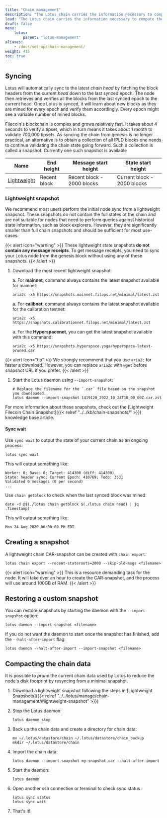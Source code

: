```yaml
---
title: "Chain management"
description: "The Lotus chain carries the information necessary to compute the current state of the Filecoin network. This guide explains how to manage several aspects of the chain, including how to decrease your node's sync time by loading the chain from a snapshot."
lead: "The Lotus chain carries the information necessary to compute the current state of the Filecoin network. This guide explains how to manage several aspects of the chain, including how to decrease your node's sync time by loading the chain from a snapshot."
draft: false
menu:
    lotus:
        parent: "lotus-management"
aliases:
    - /docs/set-up/chain-management/
weight: 415
toc: true
---
```


## Syncing

Lotus will automatically sync to the latest _chain head_ by fetching the block headers from the current _head_ down to the last synced epoch. The node then retrieves and verifies all the blocks from the last synced epoch to the current head. Once Lotus is synced, it will learn about new blocks as they are mined for every epoch and verify them accordingly. Every epoch might see a variable number of mined blocks.

Filecoin's blockchain is complex and grows relatively fast. It takes about 4 seconds to verify a tipset, which in turn means it takes about 1 month to validate 700,000 tipsets. As syncing the chain from genesis is no longer practical, an alternative is to obtain a collection of all IPLD blocks one needs to continue validating the chain state going forward. Such a collection is called a snapshot. Currently one such snapshot is available

| Name                                 | End height   | Message start height       | State start height          |
| ------------------------------------ | ------------ | -------------------------- | --------------------------- |
| [Lightweight](#lightweight-snapshot) | Recent block | Recent block - 2000 blocks | Current block - 2000 blocks |

### Lightweight snapshot

We recommend most users perform the initial node sync from a lightweight snapshot. These snapshots do not contain the full states of the chain and are not suitable for nodes that need to perform queries against historical state information, such as block explorers. However, they are significantly smaller than full chain snapshots and should be sufficient for most use-cases.

{{< alert icon="warning" >}}
These lightweight state snapshots **do not contain any message receipts**. To get message receipts, you need to sync your Lotus node from the genesis block without using any of these snapshots.
{{< /alert >}}

1. Download the most recent lightweight snapshot:

    a. For **mainnet**, command always contains the latest snapshot available for mainnet:

    ```shell
    aria2c -x5 https://snapshots.mainnet.filops.net/minimal/latest.zst
    ```

    a. For **calibnet**, command always contains the latest snapshot available for the calibration testnet:

    ```shell
    aria2c -x5 https://snapshots.calibrationnet.filops.net/minimal/latest.zst
    ```

    a. For the **Hyperspacenet**, you can get the latest snapshot available with this command:

    ```shell
    aria2c -x5 https://snapshots.hyperspace.yoga/hyperspace-latest-pruned.car
    ```

{{< alert icon="tip" >}}
We strongly recommend that you use `aria2c` for faster a download. However, you can replace `aria2c` with `wget` before snapshot URL if you prefer.
{{< /alert >}}

1. Start the Lotus daemon using `--import-snapshot`:

    ```shell
    # Replace the filename for the `.car` file based on the snapshot you downloaded.
    lotus daemon --import-snapshot 1419120_2022_10_24T18_00_00Z.car.zst
    ```

For more information about these snapshots, check out the [Lightweight Filecoin Chain Snapshot]({{< relref "../../kb/chain-snapshots/" >}}) knowledge base article.

#### Sync wait

Use `sync wait` to output the state of your current chain as an ongoing process:

```shell
lotus sync wait
```

This will output something like:

```shell
Worker: 0; Base: 0; Target: 414300 (diff: 414300)
State: header sync; Current Epoch: 410769; Todo: 3531
Validated 0 messages (0 per second)
...
```

Use `chain getblock` to check when the last synced block was mined:

```shell
date -d @$(./lotus chain getblock $(./lotus chain head) | jq .Timestamp)
```

This will output something like:

```shell
Mon 24 Aug 2020 06:00:00 PM EDT
```

## Creating a snapshot

A lightweight chain CAR-snapshot can be created with `chain export`:

```shell
lotus chain export --recent-stateroots=2000 --skip-old-msgs <filename>
```

{{< alert icon="warning" >}} This is a resource demanding task for the node. It will take over an hour to create the CAR-snapshot, and the process will use around 100GB of RAM. {{< /alert >}}

## Restoring a custom snapshot

You can restore snapshots by starting the daemon with the `--import-snapshot` option:

```shell
lotus daemon --import-snapshot <filename>
```

If you do not want the daemon to start once the snapshot has finished, add the `--halt-after-import` flag:

```shell
lotus daemon --halt-after-import --import-snapshot <filename>
```

## Compacting the chain data

It is possible to _prune_ the current chain data used by Lotus to reduce the node's disk footprint by resyncing from a minimal snapshot.

1. Download a lightweight snapshot following the steps in [Lightweight Snapshots]({{< relref "../../lotus/manage/chain-management/#lightweight-snapshot" >}})

1. Stop the Lotus daemon:

    ```shell
    lotus daemon stop
    ```

1. Back up the chain data and create a directory  for chain data:

    ```shell
    mv ~/.lotus/datastore/chain ~/.lotus/datastore/chain_backup
    mkdir ~/.lotus/datastore/chain 
    ```

1. Import the chain data:

    ```shell
    lotus daemon --import-snapshot my-snapshot.car --halt-after-import
    ```

1. Start the daemon:

    ```shell
    lotus daemon 
    ```

1. Open another ssh connection or terminal to check sync status :

    ```shell
    lotus sync status 
    lotus sync wait 
    ```

1. That's it!
